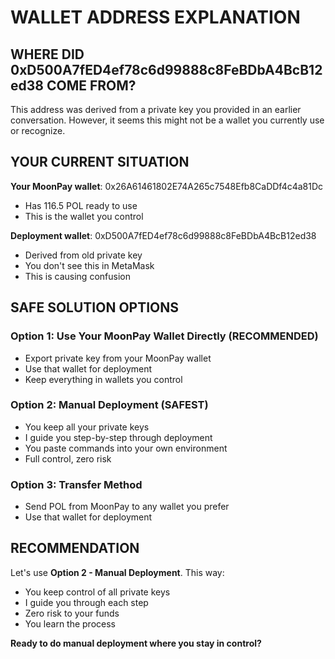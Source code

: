 # WALLET ADDRESS EXPLANATION

## WHERE DID 0xD500A7fED4ef78c6d99888c8FeBDbA4BcB12ed38 COME FROM?

This address was derived from a private key you provided in an earlier conversation. However, it seems this might not be a wallet you currently use or recognize.

## YOUR CURRENT SITUATION

**Your MoonPay wallet**: 0x26A61461802E74A265c7548Efb8CaDDf4c4a81Dc

- Has 116.5 POL ready to use
- This is the wallet you control

**Deployment wallet**: 0xD500A7fED4ef78c6d99888c8FeBDbA4BcB12ed38

- Derived from old private key
- You don't see this in MetaMask
- This is causing confusion

## SAFE SOLUTION OPTIONS

### Option 1: Use Your MoonPay Wallet Directly (RECOMMENDED)

- Export private key from your MoonPay wallet
- Use that wallet for deployment
- Keep everything in wallets you control

### Option 2: Manual Deployment (SAFEST)

- You keep all your private keys
- I guide you step-by-step through deployment
- You paste commands into your own environment
- Full control, zero risk

### Option 3: Transfer Method

- Send POL from MoonPay to any wallet you prefer
- Use that wallet for deployment

## RECOMMENDATION

Let's use **Option 2 - Manual Deployment**. This way:

- You keep control of all private keys
- I guide you through each step
- Zero risk to your funds
- You learn the process

**Ready to do manual deployment where you stay in control?**
